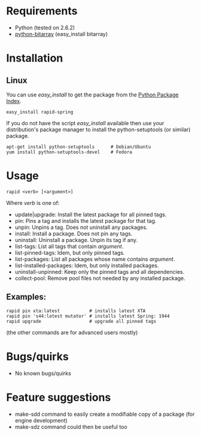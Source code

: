 # Requirements

 * Python (tested on 2.6.2)
 * [python-bitarray](http://pypi.python.org/pypi/bitarray/0.3.2) (easy_install bitarray)

# Installation

## Linux

You can use *easy_install* to get the package from the [Python Package Index](http://pypi.python.org/pypi/rapid-spring/).

    easy_install rapid-spring

If you do not have the script *easy_install* available then use your distribution's package manager to install the python-setuptools (or similar) package.

    apt-get install python-setuptools      # Debian/Ubuntu
    yum install python-setuptools-devel    # Fedora

# Usage

    rapid <verb> [<argument>]

Where *verb* is one of:

 * update|upgrade: Install the latest package for all pinned tags.
 * pin: Pins a tag and installs the latest package for that tag.
 * unpin: Unpins a tag. Does not uninstall any packages.
 * install: Install a package. Does not pin any tags.
 * uninstall: Uninstall a package. Unpin its tag if any.
 * list-tags: List all tags that contain *argument*.
 * list-pinned-tags: Idem, but only pinned tags.
 * list-packages: List all packages whose name contains *argument*.
 * list-installed-packages: Idem, but only installed packages.
 * uninstall-unpinned: Keep only the pinned tags and all dependencies.
 * collect-pool: Remove pool files not needed by any installed package.

## Examples:

    rapid pin xta:latest           # installs latest XTA
    rapid pin 's44:latest mutator' # installs latest Spring: 1944
    rapid upgrade                  # upgrade all pinned tags

(the other commands are for advanced users mostly)

# Bugs/quirks

 * No known bugs/quirks

# Feature suggestions

 * make-sdd command to easily create a modifiable copy of a package (for engine development)
 * make-sdz command could then be useful too
